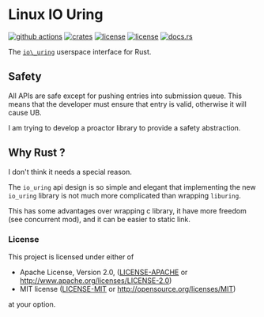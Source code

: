 # Linux IO Uring
[![github actions](https://github.com/quininer/linux-io-uring/workflows/Rust/badge.svg)](https://github.com/quininer/linux-io-uring/actions)
[![crates](https://img.shields.io/crates/v/linux-io-uring.svg)](https://crates.io/crates/linux-io-uring)
[![license](https://img.shields.io/badge/License-MIT-blue.svg)](https://github.com/quininer/linux-io-uring/blob/master/LICENSE-MIT)
[![license](https://img.shields.io/badge/License-Apache%202.0-blue.svg)](https://github.com/quininer/linux-io-uring/blob/master/LICENSE-APACHE)
[![docs.rs](https://docs.rs/linux-io-uring/badge.svg)](https://docs.rs/linux-io-uring/)

The [`io\_uring`](https://kernel.dk/io_uring.pdf) userspace interface for Rust.

## Safety

All APIs are safe except for pushing entries into submission queue.
This means that the developer must ensure that entry is valid, otherwise it will cause UB.

I am trying to develop a proactor library to provide a safety abstraction.

## Why Rust ?

I don't think it needs a special reason.

The `io_uring` api design is so simple and elegant
that implementing the new `io_uring` library is not much more complicated than wrapping `liburing`.

This has some advantages over wrapping c library,
it have more freedom (see concurrent mod), and it can be easier to static link.

### License

This project is licensed under either of

 * Apache License, Version 2.0, ([LICENSE-APACHE](LICENSE-APACHE) or
   http://www.apache.org/licenses/LICENSE-2.0)
 * MIT license ([LICENSE-MIT](LICENSE-MIT) or
   http://opensource.org/licenses/MIT)

at your option.
